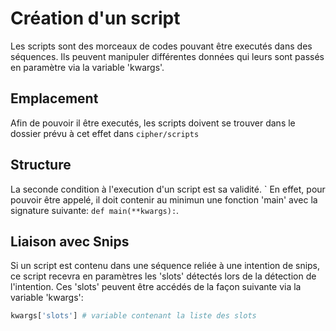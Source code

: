 # Création d'un script

Les scripts sont des morceaux de codes pouvant être executés dans des séquences.
Ils peuvent manipuler différentes données qui leurs sont passés en paramètre via la variable 'kwargs'.

## Emplacement

Afin de pouvoir il être executés, les scripts doivent se trouver dans le dossier prévu à cet effet dans ```cipher/scripts```

## Structure

La seconde condition à l'execution d'un script est sa validité. `
En effet, pour pouvoir être appelé, il doit contenir au minimun une fonction 'main' avec la signature suivante: ```def main(**kwargs):```.

## Liaison avec Snips

Si un script est contenu dans une séquence reliée à une intention de snips, ce script recevra en paramètres les 'slots' détectés lors de la détection de l'intention.
Ces 'slots' peuvent être accédés de la façon suivante via la variable 'kwargs':

```python
kwargs['slots'] # variable contenant la liste des slots
```
